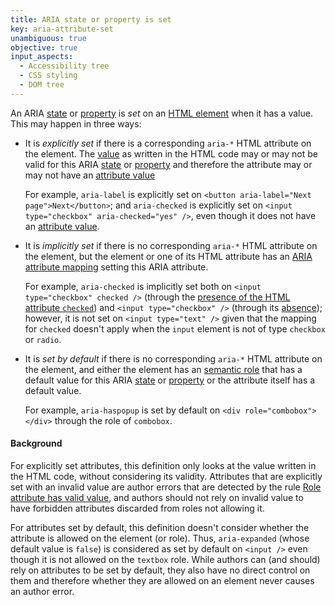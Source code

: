 ```yaml
---
title: ARIA state or property is set
key: aria-attribute-set
unambiguous: true
objective: true
input_aspects:
  - Accessibility tree
  - CSS styling
  - DOM tree
---
```


An ARIA [state][aria state] or [property][aria property] is <dfn>set</dfn> on an [HTML element][namespaced element] when it has a value. This may happen in three ways:

- It is <dfn id="aria-attribute-set:explicit">explicitly set</dfn> if there is a corresponding `aria-*` HTML attribute on the element. The [value][html attribute value] as written in the HTML code may or may not be valid for this ARIA [state][aria state] or [property][aria property] and therefore the attribute may or may not have an [attribute value][]

  For example, `aria-label` is explicitly set on `<button aria-label="Next page">Next</button>`; and `aria-checked` is explicitly set on `<input type="checkbox" aria-checked="yes" />`, even though it does not have an [attribute value][].

- It is <dfn id="aria-attribute-set:implicit">implicitly set</dfn> if there is no corresponding `aria-*` HTML attribute on the element, but the element or one of its HTML attribute has an [ARIA attribute mapping][aria attribute mapping] setting this ARIA attribute.

  For example, `aria-checked` is implicitly set both on `<input type="checkbox" checked />` (through the [presence of the HTML attribute `checked`][checked present]) and `<input type="checkbox" />` (through its [absence][checked absent]); however, it is not set on `<input type="text" />` given that the mapping for `checked` doesn't apply when the `input` element is not of type `checkbox` or `radio`.

- It is <dfn id="aria-attribute-set:default">set by default</dfn> if there is no corresponding `aria-*` HTML attribute on the element, and either the element has an [semantic role][] that has a default value for this ARIA [state][aria state] or [property][aria property] or the attribute itself has a default value.

  For example, `aria-haspopup` is set by default on `<div role="combobox"></div>` through the role of `combobox`.

#### Background

For explicitly set attributes, this definition only looks at the value written in the HTML code, without considering its validity. Attributes that are explicitly set with an invalid value are author errors that are detected by the rule [Role attribute has valid value](https://www.w3.org/WAI/standards-guidelines/act/rules/674b10/), and authors should not rely on invalid value to have forbidden attributes discarded from roles not allowing it.

For attributes set by default, this definition doesn't consider whether the attribute is allowed on the element (or role). Thus, `aria-expanded` (whose default value is `false`) is considered as set by default on `<input />` even though it is not allowed on the `textbox` role. While authors can (and should) rely on attributes to be set by default, they also have no direct control on them and therefore whether they are allowed on an element never causes an author error.

[aria attribute mapping]: https://www.w3.org/TR/html-aam-1.0/#html-attribute-state-and-property-mappings 'HTML Attribute State and Property Mappings'
[aria property]: https://www.w3.org/TR/wai-aria-1.2/#dfn-property 'Definition of ARIA Property'
[aria state]: https://www.w3.org/TR/wai-aria-1.2/#dfn-state 'Definition of ARIA State'
[attribute value]: #attribute-value 'Definition of Attribute Value'
[checked absent]: https://www.w3.org/TR/html-aam-1.0/#att-checked-absent 'HTML Accessibility API Mappings, Attribute Checked absent'
[checked present]: https://www.w3.org/TR/html-aam-1.0/#att-checked 'HTML Accessibility API Mappings, Attribute Checked present'
[html attribute value]: https://html.spec.whatwg.org/multipage/dom.html#attributes 'HTML Specification of Attribute Value'
[namespaced element]: #namespaced-element 'Definition of Namespaced Element'
[semantic role]: #semantic-role 'Definition of Semantic Role'
